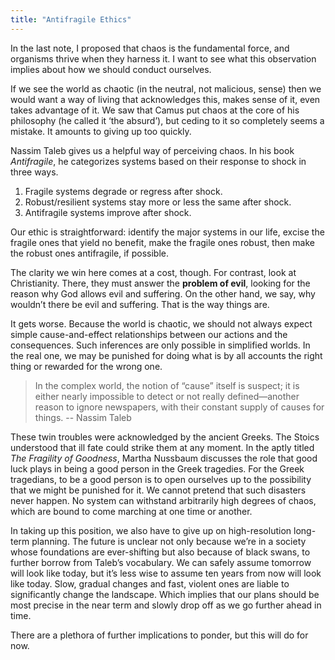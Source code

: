 ```yaml
---
title: "Antifragile Ethics"
---
```


In the last note, I proposed that chaos is the fundamental force, and organisms thrive when they harness it. I want to see what this observation implies about how we should conduct ourselves.

If we see the world as chaotic (in the neutral, not malicious, sense) then we would want a way of living that acknowledges this, makes sense of it, even takes advantage of it. We saw that Camus put chaos at the core of his philosophy (he called it ‘the absurd’), but ceding to it so completely seems a mistake. It amounts to giving up too quickly.

Nassim Taleb gives us a helpful way of perceiving chaos. In his book _Antifragile_, he categorizes systems based on their response to shock in three ways.

1. Fragile systems degrade or regress after shock.
2. Robust/resilient systems stay more or less the same after shock.
3. Antifragile systems improve after shock.


Our ethic is straightforward: identify the major systems in our life, excise the fragile ones that yield no benefit, make the fragile ones robust, then make the robust ones antifragile, if possible.

The clarity we win here comes at a cost, though. For contrast, look at Christianity. There, they must answer the **problem of evil**, looking for the reason why God allows evil and suffering. On the other hand, we say, why wouldn’t there be evil and suffering. That is the way things are.

It gets worse. Because the world is chaotic, we should not always expect simple cause-and-effect relationships between our actions and the consequences. Such inferences are only possible in simplified worlds. In the real one, we may be punished for doing what is by all accounts the right thing or rewarded for the wrong one. 

> In the complex world, the notion of “cause” itself is suspect; it is either nearly impossible to detect or not really defined—another reason to ignore newspapers, with their constant supply of causes for things. -- Nassim Taleb

These twin troubles were acknowledged by the ancient Greeks. The Stoics understood that ill fate could strike them at any moment. In the aptly titled _The Fragility of Goodness_, Martha Nussbaum discusses the role that good luck plays in being a good person in the Greek tragedies. For the Greek tragedians, to be a good person is to open ourselves up to the possibility that we might be punished for it. We cannot pretend that such disasters never happen. No system can withstand arbitrarily high degrees of chaos, which are bound to come marching at one time or another. 

In taking up this position, we also have to give up on high-resolution long-term planning. The future is unclear not only because we’re in a society whose foundations are ever-shifting but also because of black swans, to further borrow from Taleb’s vocabulary. We can safely assume tomorrow will look like today, but it’s less wise to assume ten years from now will look like today. Slow, gradual changes and fast, violent ones are liable to significantly change the landscape. Which implies that our plans should be most precise in the near term and slowly drop off as we go further ahead in time.

There are a plethora of further implications to ponder, but this will do for now.